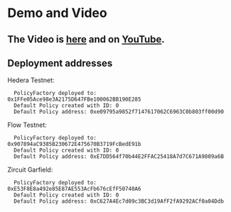 # Demo and Video

## The Video is [here](../TXDelayInsurance.mp4) and on [YouTube](https://youtu.be/xz2jNhx2ZV8).

## Deployment addresses

Hedera Testnet:
```
  PolicyFactory deployed to: 0x1FFe05Ace98e3A2175D647FBe100062BB190E285
  Default Policy created with ID: 0
  Default Policy address: 0xe09795a9852f7147617062C6963C0b803ff00d90
```

Flow Testnet:
```
  PolicyFactory deployed to: 0x907894aC9385B230672E475670B3719FcBedE91b
  Default Policy created with ID: 0
  Default Policy address: 0xE7DD564f70b44E2FFAC25418A7d7C671A9809a6B
```

Zircuit Garfield:
```
  PolicyFactory deployed to: 0xE53F8E8a492e85E87AE553AcFb676cEfF50740A6
  Default Policy created with ID: 0
  Default Policy address: 0xC627A4Ec7d09c3BC3d19AfF2fA9292ACf0a04Ddb
```
